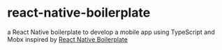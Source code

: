 # react-native-boilerplate
a React Native boilerplate to develop a mobile app using TypeScript and Mobx inspired by [React Native Boilerplate](https://github.com/thecodingmachine/react-native-boilerplate)
